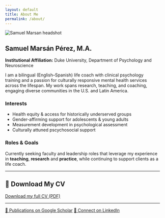 ```yaml
---
layout: default
title: About Me
permalink: /about/
---
```


<img src="{{ '/assets/headshot.jpg' | relative_url }}" alt="Samuel Marsan headshot" class="headshot" />

## Samuel Marsán Pérez, M.A.  
**Institutional Affiliation:** Duke University, Department of Psychology and Neuroscience

I am a bilingual (English–Spanish) life coach with clinical psychology training and a passion for culturally responsive mental health services across the lifespan. My work spans research, teaching, and coaching, engaging diverse communities in the U.S. and Latin America.

### Interests  
- Health equity & access for historically underserved groups  
- Gender-affirming support for adolescents & young adults  
- Measurement development in psychological assessment  
- Culturally attuned pscychosocial support

### Roles & Goals  
Currently seeking faculty and leadership roles that leverage my experience in **teaching**, **research** and **practice**, while continuing to support clients as a life coach.

---

## 📄 Download My CV  
<a href="/assets/Samuel_Marsan_CV_2025.pdf"
   target="_blank"
   rel="noopener"
   aria-label="Download CV (PDF)">
  Download my full CV (PDF)
</a>

---

[🔬 Publications on Google Scholar](https://scholar.google.com/citations?hl=en&user=eGQIUA8AAAAJ) 
[💼 Connect on LinkedIn](https://www.linkedin.com/in/samuel-marsán-pérez-m-a-87961597)
